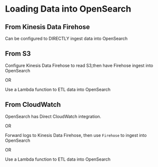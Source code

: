 # Loading Data into OpenSearch

## From Kinesis Data Firehose
Can be configured to DIRECTLY ingest data into OpenSearch

## From S3
Configure Kinesis Data Firehose to read S3,then have Firehose ingest into OpenSearch

OR

Use a Lambda function to ETL data into OpenSearch

## From CloudWatch
OpenSearch has Direct CloudWatch integration.

OR

Forward logs to Kinesis Data Firehose, then use `Firehose` to ingest into OpenSearch

OR

Use a Lambda function to ETL data into OpenSearch




